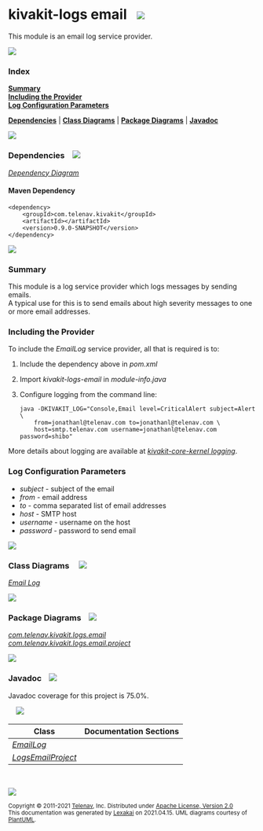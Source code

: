 # kivakit-logs email &nbsp;&nbsp;![](https://www.kivakit.org/images/envelope-40.png)

This module is an email log service provider.

![](https://www.kivakit.org/images/horizontal-line.png)

### Index

[**Summary**](#summary)  
[**Including the Provider**](#including-the-provider)  
[**Log Configuration Parameters**](#log-configuration-parameters)  

[**Dependencies**](#dependencies) | [**Class Diagrams**](#class-diagrams) | [**Package Diagrams**](#package-diagrams) | [**Javadoc**](#javadoc)

![](https://www.kivakit.org/images/horizontal-line.png)

### Dependencies <a name="dependencies"></a> &nbsp;&nbsp; ![](https://www.kivakit.org/images/dependencies-40.png)

[*Dependency Diagram*](documentation/diagrams/dependencies.svg)

#### Maven Dependency

    <dependency>
        <groupId>com.telenav.kivakit</groupId>
        <artifactId></artifactId>
        <version>0.9.0-SNAPSHOT</version>
    </dependency>

![](https://www.kivakit.org/images/short-horizontal-line.png)

[//]: # (start-user-text)

### Summary <a name = "summary"></a>

This module is a log service provider which logs messages by sending emails.  
A typical use for this is to send emails about high severity messages to one  
or more email addresses.

### Including the Provider <a name = "including-the-provider"></a>

To include the *EmailLog* service provider, all that is required is to:

1. Include the dependency above in *pom.xml*
2. Import *kivakit-logs-email* in *module-info.java*
3. Configure logging from the command line:

       java -DKIVAKIT_LOG="Console,Email level=CriticalAlert subject=Alert \
           from=jonathanl@telenav.com to=jonathanl@telenav.com \
           host=smtp.telenav.com username=jonathanl@telenav.com password=shibo"

More details about logging are available at [*kivakit-core-kernel logging*](../../kivakit-core/kernel/documentation/logging.md).

### Log Configuration Parameters <a name = "log-configuration-parameters"></a>

* *subject* - subject of the email
* *from* - email address
* *to* - comma separated list of email addresses
* *host* - SMTP host
* *username* - username on the host
* *password* - password to send email

[//]: # (end-user-text)

![](https://www.kivakit.org/images/short-horizontal-line.png)

### Class Diagrams <a name="class-diagrams"></a> &nbsp; &nbsp; ![](https://www.kivakit.org/images/diagram-48.png)

[*Email Log*](documentation/diagrams/diagram-logs-email.svg)  

![](https://www.kivakit.org/images/short-horizontal-line.png)

### Package Diagrams <a name="package-diagrams"></a> &nbsp;&nbsp; ![](https://www.kivakit.org/images/box-40.png)

[*com.telenav.kivakit.logs.email*](documentation/diagrams/com.telenav.kivakit.logs.email.svg)  
[*com.telenav.kivakit.logs.email.project*](documentation/diagrams/com.telenav.kivakit.logs.email.project.svg)  

![](https://www.kivakit.org/images/short-horizontal-line.png)

### Javadoc <a name="javadoc"></a> &nbsp;&nbsp; ![](https://www.kivakit.org/images/books-40.png)

Javadoc coverage for this project is 75.0%.  
  
&nbsp; &nbsp;  ![](https://www.kivakit.org/images/meter-80-12.png)



| Class | Documentation Sections |
|---|---|
| [*EmailLog*](https://telenav.github.io/kivakit-data/javadoc/kivakit.logs.email/com/telenav/kivakit/logs/email/EmailLog.html) |  |  
| [*LogsEmailProject*](https://telenav.github.io/kivakit-data/javadoc/kivakit.logs.email/com/telenav/kivakit/logs/email/project/LogsEmailProject.html) |  |  

[//]: # (start-user-text)



[//]: # (end-user-text)

<br/>

![](https://www.kivakit.org/images/horizontal-line.png)

<sub>Copyright &#169; 2011-2021 [Telenav](http://telenav.com), Inc. Distributed under [Apache License, Version 2.0](LICENSE)</sub>  
<sub>This documentation was generated by [Lexakai](https://github.com/Telenav/lexakai) on 2021.04.15. UML diagrams courtesy
of [PlantUML](http://plantuml.com).</sub>

